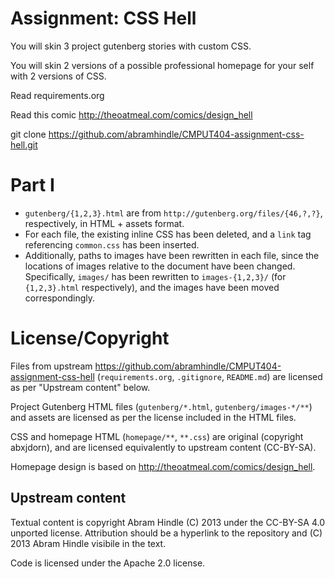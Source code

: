 Assignment: CSS Hell
====================

You will skin 3 project gutenberg stories with custom CSS.

You will skin 2 versions of a possible professional homepage for your
self with 2 versions of CSS.

Read requirements.org

Read this comic http://theoatmeal.com/comics/design_hell

git clone https://github.com/abramhindle/CMPUT404-assignment-css-hell.git


Part I
======

* `gutenberg/{1,2,3}.html` are from `http://gutenberg.org/files/{46,?,?}`,
  respectively, in HTML + assets format.
* For each file, the existing inline CSS has been deleted, and a `link` tag
  referencing `common.css` has been inserted.
* Additionally, paths to images have been rewritten in each file, since the
  locations of images relative to the document have been changed. Specifically,
  `images/` has been rewritten to `images-{1,2,3}/` (for `{1,2,3}.html`
  respectively), and the images have been moved correspondingly.


License/Copyright
=================

Files from upstream
https://github.com/abramhindle/CMPUT404-assignment-css-hell 
(`requirements.org`, `.gitignore`, `README.md`) are
licensed as per "Upstream content" below.

Project Gutenberg HTML files 
(`gutenberg/*.html`, `gutenberg/images-*/**`) 
and assets are licensed as per the license
included in the HTML files.

CSS and homepage HTML (`homepage/**`, `**.css`)
are original (copyright abxjdorn),
and are licensed equivalently to upstream content (CC-BY-SA).

Homepage design is based on http://theoatmeal.com/comics/design_hell.

## Upstream content

Textual content is copyright Abram Hindle (C) 2013 under the CC-BY-SA
4.0 unported license. Attribution should be a hyperlink to the
repository and (C) 2013 Abram Hindle visibile in the text.

Code is licensed under the Apache 2.0 license.


